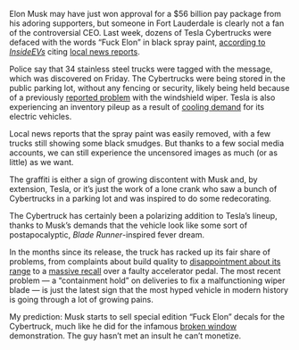 Elon Musk may have just won approval for a $56 billion pay package from his adoring supporters, but someone in Fort Lauderdale is clearly not a fan of the controversial CEO. Last week, dozens of Tesla Cybertrucks were defaced with the words “Fuck Elon” in black spray paint, [according to *InsideEVs*](https://insideevs.com/news/724187/tesla-cybertruck-vandals-fudge-elon/) citing [local news reports](https://www.local10.com/news/local/2024/06/22/f-elon-rows-of-tesla-cybertrucks-vandalized-in-fort-lauderdale/).

Police say that 34 stainless steel trucks were tagged with the message, which was discovered on Friday. The Cybertrucks were being stored in the public parking lot, without any fencing or security, likely being held because of a previously [reported problem](/2024/6/17/24180519/tesla-cybertruck-deliveries-windshield-wiper-issue) with the windshield wiper. Tesla is also experiencing an inventory pileup as a result of [cooling demand](/2024/4/23/24134282/tesla-earnings-q1-2024-profit-demand-elon-musk) for its electric vehicles.

Local news reports that the spray paint was easily removed, with a few trucks still showing some black smudges. But thanks to a few social media accounts, we can still experience the uncensored images as much (or as little) as we want.

The graffiti is either a sign of growing discontent with Musk and, by extension, Tesla, or it’s just the work of a lone crank who saw a bunch of Cybertrucks in a parking lot and was inspired to do some redecorating.

The Cybertruck has certainly been a polarizing addition to Tesla’s lineup, thanks to Musk’s demands that the vehicle look like some sort of postapocalyptic, *Blade Runner*-inspired fever dream.

In the months since its release, the truck has racked up its fair share of problems, from complaints about build quality to [disappointment about its range](https://www.cybertruckownersclub.com/forum/threads/range-for-awd-cybertruck-200-250-miles-after-many-real-world-tests.10983/) to a [massive recall](/2024/4/19/24134753/tesla-recall-cybertruck-faulty-accelerator-pedal-nhtsa-defect) over a faulty accelerator pedal. The most recent problem — a “containment hold” on deliveries to fix a malfunctioning wiper blade — is just the latest sign that the most hyped vehicle in modern history is going through a lot of growing pains.

My prediction: Musk starts to sell special edition “Fuck Elon” decals for the Cybertruck, much like he did for the infamous [broken window](/2023/12/1/23983813/botched-cybertruck-demo-immortalized-in-sticker) demonstration. The guy hasn’t met an insult he can’t monetize.
